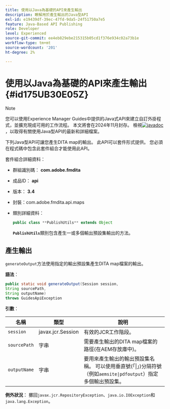 ```yaml
---
title: 使用以Java為基礎的API來產生輸出
description: 瞭解用於產生輸出的Java型API
exl-id: e19439df-39ec-47fd-9da5-24f51750a7e5
feature: Java-Based API Publishing
role: Developer
level: Experienced
source-git-commit: ee4eb829ebe215315b05cd1f376e934c02a73b1e
workflow-type: tm+mt
source-wordcount: '201'
ht-degree: 2%

---
```


# 使用以Java為基礎的API來產生輸出 {#id175UB30E05Z}

>[!NOTE]
>
> 您可以使用Experience Manager Guides中提供的Java式API來建立自訂外掛程式，並擴充現成可用的工作流程。 本文將會在2024年11月封存。
> 檢視[![javadoc](https://javadoc.io/badge2/com.adobe.aem/aem-guides-sdk-api/javadoc.svg)](https://javadoc.io/doc/com.adobe.aem/aem-guides-sdk-api)，以取得有關使用Java型API的最新和詳細檔案。

下列Java型API可讓您產生DITA map的輸出。 此API可以套件形式提供。 您必須在程式碼中包含此套件組合才能使用此API。

套件組合詳細資料：

- 群組識別碼： **com.adobe.fmdita**

- 成品ID： **api**

- 版本： **3.4**

- 封裝： **&#x200B;**&#x200B;com.adobe.fmdita.api.maps&#x200B;**&#x200B;**

- 類別詳細資料：

  ```JAVA
  public class **PublishUtils** extends Object
  ```

  **`PublishUtils`**&#x200B;類別包含產生一或多個輸出預設集輸出的方法。


## 產生輸出

``generateOutput``方法使用指定的輸出預設集產生DITA map檔案的輸出。

**語法**：

```JAVA
public static void generateOutput(Session session,
String sourcePath,
String outputName)
throws GuidesApiException
```

**引數**：

| 名稱 | 類型 | 說明 |
|----|----|-----------|
| `session` | javax.jcr.Session | 有效的JCR工作階段。 |
| ``sourcePath`` | 字串 | 需要產生輸出的DITA map檔案的路徑\(在AEM存放庫中\)。 |
| ``outputName`` | 字串 | 要用來產生輸出的輸出預設集名稱。 可以使用垂直號\(「\|」\)分隔符號（例如`aemsite\|pdfoutput`）指定多個輸出預設集。 |

**例外狀況**：
擲回``javax.jcr.RepositoryException``、`java.io.IOException`和`java.lang.Exception`。
